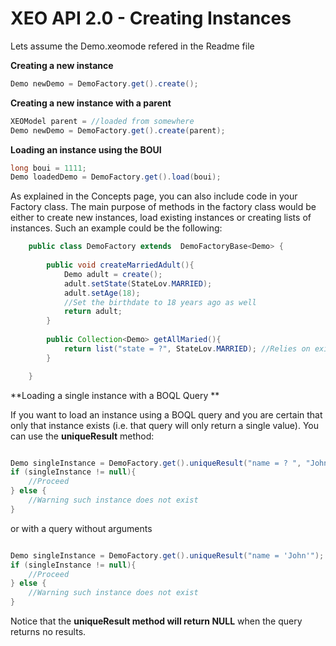 # XEO API 2.0 - Creating Instances

Lets assume the Demo.xeomode refered in the Readme file

**Creating a new instance**

```java
Demo newDemo = DemoFactory.get().create();
```

**Creating a new instance with a parent**
```java
XEOModel parent = //loaded from somewhere
Demo newDemo = DemoFactory.get().create(parent);
```

**Loading an instance using the BOUI**
```java
long boui = 1111;
Demo loadedDemo = DemoFactory.get().load(boui);
```

As explained in the Concepts page, you can also include code in your Factory class. The main purpose of methods in the factory class would be either to create new instances, load existing instances or creating lists of instances. Such an example could be the following:


```java
	public class DemoFactory extends  DemoFactoryBase<Demo> {
		
        public void createMarriedAdult(){
        	Demo adult = create();
            adult.setState(StateLov.MARRIED);
            adult.setAge(18);
            //Set the birthdate to 18 years ago as well
            return adult;
        }
        
        public Collection<Demo> getAllMaried(){
        	return list("state = ?", StateLov.MARRIED); //Relies on existing list method
        }

	} 

```

**Loading a single instance with a BOQL Query **

If you want to load an instance using a BOQL query and you are certain that only that instance exists (i.e. that query will only return a single value). You can use the **uniqueResult** method:

```java

Demo singleInstance = DemoFactory.get().uniqueResult("name = ? ", "John");
if (singleInstance != null){
    //Proceed
} else {
    //Warning such instance does not exist
}

```

or with a query without arguments

```java

Demo singleInstance = DemoFactory.get().uniqueResult("name = 'John'");
if (singleInstance != null){
    //Proceed
} else {
    //Warning such instance does not exist
}
```

Notice that the **uniqueResult method will return NULL** when the query returns no results.
